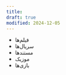 ```yaml
---
title: 
draft: true
modified: 2024-12-05
---
```


- فیلم‌ها  
- سریال‌ها  
- مستندها  
- موزیک
- بازی‌ها

